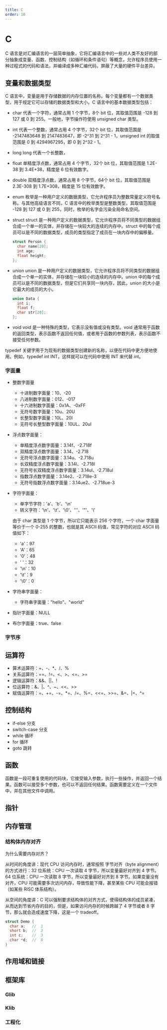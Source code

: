 ```yaml
---
title: C
order: 10
---
```


# C
C 语言是对汇编语言的一层简单抽象，它将汇编语言中的一些对人类不友好的部分抽象成变量、函数、控制结构（如循环和条件语句）等概念，允许程序员使用一种过程式的代码和语法，并编译成多种汇编代码，屏蔽了大量的硬件平台差异。

## 变量和数据类型
C 语言中，变量是用于存储数据的内存位置的名称。每个变量都有一个数据类型，用于规定它可以存储的数据类型和大小。C 语言中的基本数据类型包括：

+ char
  代表一个字符，通常占用 1 个字节，8个 bit 位，其取值范围是 -128 到 127 或 0 到 255。一般地，字节操作符使用 unsigned char 类型。
+ int
  代表一个整数，通常占用 4 个字节，32个 bit 位，其取值范围是 -2147483648 到 2147483647，即 -2^31 到 2^31 - 1，unsigned int 的取值范围是 0 到 4294967295，即 0 到 2^32 - 1。
+ long
  long 代表一个长整数，
+ float
  单精度浮点数，通常占用 4 个字节，32个 bit 位，其取值范围是 1.2E-38 到 3.4E+38，精度是 6 位有效数字。
+ double
  双精度浮点数，通常占用 8 个字节，64个 bit 位，其取值范围是 2.3E-308 到 1.7E+308，精度是 15 位有效数字。
+ enum
  枚举是一种用户定义的数据类型，它允许程序员为整数常量定义符号名称。与其他高级语言不同，C 语言中的枚举类型是整数类型，其取值范围是 -128 到 127 或 0 到 255，同时，枚举的名字会污染全局命名空间。
+ struct
  struct 是一种用户定义的数据类型，它允许程序员将不同类型的数据组合成一个单一的实体，并存储在一块较大的连续的内存中。struct  中的每个成员可以是不同的数据类型，成员的类型指定了成员在一块内存中的偏移量。

  ```c
  struct Person {
    char name[20];
    int age;
    float height;
  };
  ```

+ union
  union 是一种用户定义的数据类型，它允许程序员将不同类型的数据组合成一个单一的实体，并存储在一块较小的连续的内存中。union 中的每个成员可以是不同的数据类型，但是它们共享同一块内存，因此，union 的大小是它最大的成员的大小。

  ```c
  union Data {
    int i;
    float f;
    char str[20];
  };
  ```

+ void
  void 是一种特殊的类型，它表示没有值或没有类型。void 通常用于函数的返回类型，表示函数不返回任何值，或者用于函数的参数列表，表示函数不接受任何参数。

typedef 关键字用于为现有的数据类型创建新的名称，以便在代码中更方便地使用。例如，typedef int INT，这样就可以在代码中使用 INT 来代替 int。

### 字面量
+ 整数字面量
  - 十进制数字面量：10、-20
  - 八进制数字面量：012、-017
  - 十六进制数字面量：0x1A、-0xFF
  - 无符号数字面量：10u、20U
  - 长整型数字面量：10L、20l
  - 无符号长整型数字面量：10UL、20ul
+ 浮点数字面量：
  - 单精度浮点数字面量：3.14f、-2.718f
  - 双精度浮点数字面量：3.14、-2.718
  - 无符号浮点数字面量：3.14u、-2.718u
  - 长双精度浮点数字面量：3.14l、-2.718l
  - 无符号长双精度浮点数字面量：3.14ul、-2.718ul
  - 指数浮点数字面量：3.14e2、-2.718e-3
  - 无符号指数浮点数字面量：3.14ue2、-2.718ue-3
+ 字符字面量：
  - 单字节字符：'a'、'b'、'\n'
  - 转义字符：'\n'、'\t'、'\0'、'\''、'\"'、'\\'

  由于 char 类型是 1 个字节，所以它只能表示 256 个字符，一个 char 字面量等价于一个 0-255 的整数，也就是其 ASCII 码值，常见字符的对应 ASCII 码值如下：
  - 'a'：97
  - 'A'：65
  - '0'：48
  - ' '：32
  - '\n'：10
  - '\t'：9
  - '\0'：0

+ 字符串字面量：
  - 字符串字面量："hello"、"world"

+ 指针字面量：NULL
+ 布尔字面量：true、false

### 字节序

## 运算符
+ 算术运算符：+、-、*、/、%
+ 关系运算符：==、!=、<、>、<=、>=
+ 逻辑运算符：&&、||、!
+ 位运算符：&、|、^、~、<<、>>
+ 赋值运算符：=、+=、-=、*=、/=、%=、<<=、>>=、&=、|=、^=


## 控制结构
+ if-else 分支
+ switch-case 分支
+ while 循环
+ for 循环
+ goto 跳转

## 函数
函数是一段可重复使用的代码块，它接受输入参数，执行一些操作，并返回一个结果。函数可以接受多个参数，也可以不返回任何结果。函数需要定义在一个文件中，并在其他文件中调用。

## 指针

## 内存管理


### 结构体内存对齐
为什么需要内存对齐？

从时间的角度讲：现代 CPU 访问内存时，通常按照 字节对齐（byte alignment） 的方式进行：32 位系统：CPU 一次读取 4 字节，所以变量最好对齐到 4 字节。64 位系统：CPU 一次读取 8 字节，所以变量最好对齐到 8 字节。如果变量没有对齐，CPU 可能需要多次访问内存，导致性能下降，甚至某些 CPU 可能会报错（如某些 RISC 体系结构）。

从空间的角度讲：C 可以强制要求结构体的对齐方式，使得结构体的成员紧凑，从而达到节省内存的目的，但是，如果访问内存的时候跨越了 4 字节或者 8 字节，那么就会造成速度下降，这是一个 tradeoff。

```c
struct Demo {
  char a;   //  1
  short b;  //  2
  int c;    //  3
  char *d;  //  8
}

```

## 作用域和链接

## 框架库

### Glib

### Klib

### 工程化

